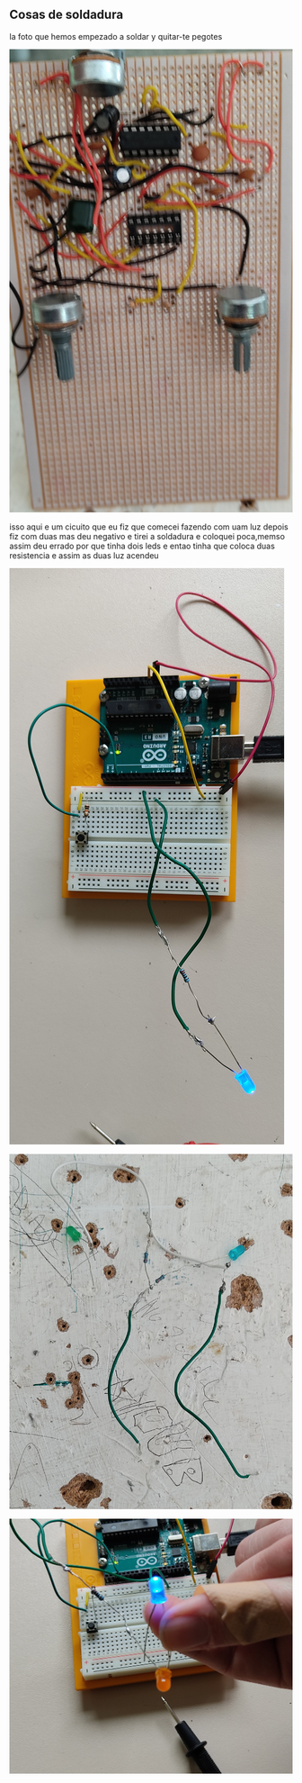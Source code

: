 ## Cosas de soldadura

la foto que hemos empezado a soldar y quitar-te pegotes 


![](https://github.com/Wesley3455/Soldadura-y-disegn-3.e/blob/main/1618228700286.jpg)


isso aqui e um cicuito que eu fiz que comecei fazendo com uam luz 
depois fiz com duas mas deu negativo e tirei a soldadura 
e coloquei poca,memso assim deu errado por que tinha dois leds 
e entao tinha que coloca duas resistencia e assim as duas luz acendeu 


![](https://github.com/Wesley3455/Soldadura-y-disegn-3.e/blob/main/1618914267051.jpg)

![](https://github.com/Wesley3455/Soldadura-y-disegn-3.e/blob/main/1619085832534.jpg)

![](https://github.com/Wesley3455/Soldadura-y-disegn-3.e/blob/main/1618914267053.jpg)
